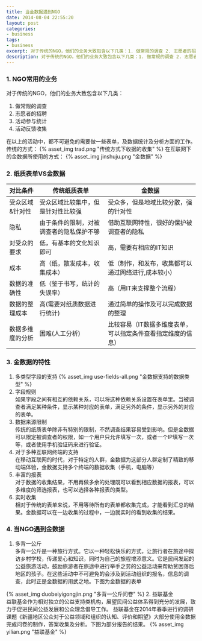 ```yaml
---
title: 当金数据遇到NGO
date: 2014-08-04 22:55:20
layout: post
categories: 
- business
tags: 
- business
excerpt: 对于传统的NGO，他们的业务大致包含以下几类：1. 做常规的调查 2. 志愿者的招聘 3. 活动参与统计 4. 活动反馈收集.在以上的活动中，都不可避免的需要做一些表单，及数据统计及分析方面的工作。传统方式下我们需要手动完成很多的事情。金数据为现在化NGO带来了很多的可能。
description: 对于传统的NGO，他们的业务大致包含以下几类：1. 做常规的调查 2. 志愿者的招聘 3. 活动参与统计 4. 活动反馈收集.在以上的活动中，都不可避免的需要做一些表单，及数据统计及分析方面的工作。传统方式下我们需要手动完成很多的事情。金数据为现在化NGO带来了很多的可能。
---
```


### 1. NGO常用的业务	
对于传统的NGO，他们的业务大致包含以下几类：

1. 做常规的调查
2. 志愿者的招聘
3. 活动参与统计
4. 活动反馈收集

<!-- more --> 

在以上的活动中，都不可避免的需要做一些表单，及数据统计及分析方面的工作。  
传统的方式：
{% asset_img trad.png "传统方式下收据的收集" %}
在互联网下的金数据所使用的方式：
{% asset_img jinshuju.png "金数据" %}

### 2. 纸质表单VS金数据
|对比条件|传统纸质表单|金数据|
|---|---|---|
|受众区域&针对性|受众区域比较集中，但是针对性比较强|受众多，但是地域比较分散，强的针对性|
|隐私|由于条件的限制，对被调查者的隐私保护不够|借助互联网特性，很好的保护被调查者的隐私|
|对受众的要求|低，有基本的文化知识即可|高，需要有相应的IT知识|
|成本|高（纸，散发成本，收集成本）|低（制作，和发布，收集都可以通过网络进行,成本较小）|
|数据的准确性|低（鉴于书写，统计的失误率）|高（用IT来支撑整个流程）|
|数据的整理成本|高(需要对纸质数据进行统计)|通过简单的操作及可以完成数据的整理|
|数据多维度的分析|困难(人工分析)|比较容易（IT数据多维度表单，可以指定条件查看指定维度的信息）|

### 3. 金数据的特性
1. 多类型字段的支持
{% asset_img use-fields-all.png "金数据支持的数据类型" %}
2. 字段规则  
	如果字段之间有相互的依赖关系，可以将这种依赖关系设置在表单里。当被调查者满足某种条件，显示某种对应的表单，满足另外的条件，显示另外的对应的表单。
3. 数据来源限制  
传统的纸质表单除非有特别的限制，不然调查结果容易受到影响。但是金数据可以限定被调查者的权限，如一个用户只允许填写一次，或者一个IP填写一次等，或者使用手机验证码来进行验证。
4. 对于多种互联网终端的支持  
在移动互联网的时代，对于特定的人群，金数据为这部分人群定制了精致的移动端体验，金数据支持多个终端的数据收集（手机，电脑等）
5. 丰富的报表  
对于数据的收集结果，不用再做多余的处理既可以看到相应数据的报表，可以多维度的筛选报表，也可以选择各种报表的类型。
6. 实时收集  
相对于传统的表单来说，不用等待所有的表单都收集完成，才能看到汇总的结果。金数据可以在一边收集的过程中，一边就实时的看到收集的结果。

### 4. 当NGO遇到金数据
1. 多背一公斤  
多背一公斤是一种旅行方式。它以一种轻松快乐的方式，让旅行者在旅途中探访乡村学校，传递爱心和知识，同时为自己的旅程增添意义。它是民间发起的公益旅游活动，鼓励旅游者在旅途中进行举手之劳的公益活动来帮助贫困落后地区的孩子。在这些活动中不可避免的会涉及到活动组织的报名，信息的调查，此时正是金数据的用武之地。下图为金数据的表单

{% asset_img duobeiyigongjin.png "多背一公斤问卷" %}
2. 益联基金  
益联基金作为相对独立的公益支持类机构，展望民间公益体系得到充分的发展，致力于促进民间公益发展和公众理念倡导工作。
益联基金在2014年春季进行的调研课题《新疆地区公众对于公益领域和组织的认知、评价和期望》大部分使用金数据完成问卷的制作，答案收集及分析。下图为部分报告的结果。
{% asset_img yilian.png "益联基金" %}
